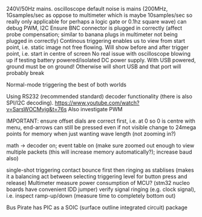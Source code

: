 240V/50Hz mains.
oscilloscope default noise is mains (200MHz, 1Gsamples/sec as oppose to multimeter which is maybe 10samples/sec so really only applicable for perhaps a logic gate or 0.1hz square wave)
can debug PWM, I2C
Ensure BNC connector is plugged in correctly (affect probe compensation; similar to banana plugs in multimeter not being plugged in correctly)
Continous triggering enables us to view from start point, i.e. static image not free flowing. Will show before and after trigger point, i.e. start in centre of screen
No real issue with oscilloscope blowing up if testing battery powered/isolated DC power supply.
With USB powered, ground must be on ground! Otherwise will short USB and that port will probably break

Normal-mode triggering the best of both worlds

Using RS232 (recommended standard) decoder functionality (there is also SPI/I2C decoding).
https://www.youtube.com/watch?v=SarsWOCMvjg&t=76s
Also investigate PWM  

IMPORTANT: ensure offset dials are correct first, i.e. at 0 so 0 is centre
with menu, end-arrows can still be pressed even if not visible
change to 24mega points for memory when just wanting wave length (not zooming in?)

math -> decoder on; event table on (make sure zoomed out enough to view multiple packets (this will increase memory automatically?); increase baud also)

single-shot triggering contact bounce first then ringing as stablises (makes it a balancing act between selecting triggering level for button press and release)
Multimeter measure power consumption of MCU? (stm32 nucleo boards have convenient IDD jumper)
verify signal ringing (e.g. clock signal), i.e. inspect ramp-up/down (measure time to completely bottom out)

Bus Pirate has PIC as a SOIC (surface outline integrated circuit) package
